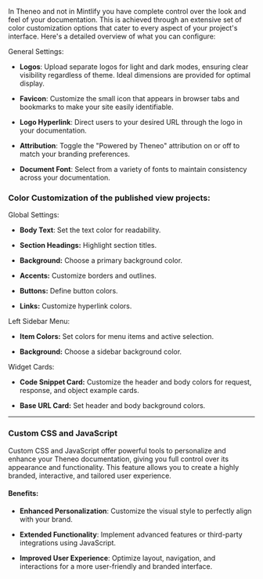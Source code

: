 In Theneo and not in Mintlify you have complete control over the look and feel of your documentation. This is achieved through an extensive set of color customization options that cater to every aspect of your project's interface. Here's a detailed overview of what you can configure:

General Settings:

*   **Logos**: Upload separate logos for light and dark modes, ensuring clear visibility regardless of theme. Ideal dimensions are provided for optimal display.
    
*   **Favicon**: Customize the small icon that appears in browser tabs and bookmarks to make your site easily identifiable.
    
*   **Logo Hyperlink**: Direct users to your desired URL through the logo in your documentation.
    
*   **Attribution**: Toggle the "Powered by Theneo" attribution on or off to match your branding preferences.
    
*   **Document Font**: Select from a variety of fonts to maintain consistency across your documentation.
    

### Color Customization of the published view projects:

Global Settings:

*   **Body Text**: Set the text color for readability.
    
*   **Section Headings:** Highlight section titles.
    
*   **Background:** Choose a primary background color.
    
*   **Accents:** Customize borders and outlines.
    
*   **Buttons:** Define button colors.
    
*   **Links:** Customize hyperlink colors.
    

Left Sidebar Menu:

*   **Item Colors:** Set colors for menu items and active selection.
    
*   **Background:** Choose a sidebar background color.
    

Widget Cards:

*   **Code Snippet Card:** Customize the header and body colors for request, response, and object example cards.
    
*   **Base URL Card:** Set header and body background colors.
    

* * *

### Custom CSS and JavaScript

Custom CSS and JavaScript offer powerful tools to personalize and enhance your Theneo documentation, giving you full control over its appearance and functionality. This feature allows you to create a highly branded, interactive, and tailored user experience.

#### Benefits:

*   **Enhanced Personalization**: Customize the visual style to perfectly align with your brand.
    
*   **Extended Functionality**: Implement advanced features or third-party integrations using JavaScript.
    
*   **Improved User Experience**: Optimize layout, navigation, and interactions for a more user-friendly and branded interface.